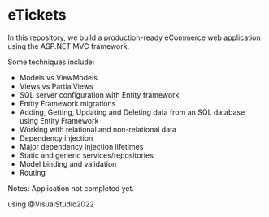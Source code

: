 # eTickets

In this repository, we build a production-ready eCommerce web application using the ASP.NET MVC framework.

Some techniques include:
- Models vs ViewModels
- Views vs PartialViews
- SQL server configuration with Entity framework
- Entity Framework migrations
- Adding, Getting, Updating and Deleting data from an SQL database using Entity Framework
- Working with relational and non-relational data
- Dependency injection
- Major dependency injection lifetimes
- Static and generic services/repositories
- Model binding and validation
- Routing

Notes:
Application not completed yet.

using @VisualStudio2022
